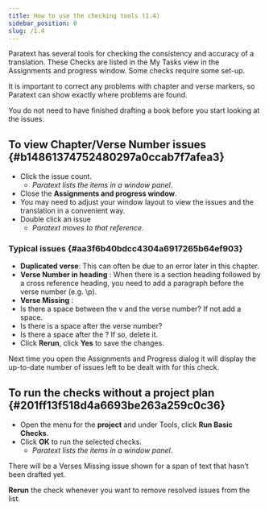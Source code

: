 ```yaml
---
title: How to use the checking tools (1.4)
sidebar_position: 0
slug: /1.4
---
```




Paratext has several tools for checking the consistency and accuracy of a translation. These Checks are listed in the My Tasks view in the Assignments and progress window. Some checks require some set-up.


It is important to correct any problems with chapter and verse markers, so Paratext can show exactly where problems are found.


You do not need to have finished drafting a book before you start looking at the issues.


## To view Chapter/Verse Number issues {#b14861374752480297a0ccab7f7afea3}

- Click the issue count.
	- _Paratext lists the items in a window panel_.
- Close the **Assignments and progress window**.
- You may need to adjust your window layout to view the issues and the translation in a convenient way.
- Double click an issue
	- _Paratext moves to that reference_.

### Typical issues {#aa3f6b40bdcc4304a6917265b64ef903}

- **Duplicated verse**: This can often be due to an error later in this chapter.
- **Verse Number in heading** : When there is a section heading followed by a cross reference heading, you need to add a paragraph before the verse number (e.g. \p).
- **Verse Missing** :
- Is there a space between the v and the verse number? If not add a space.
- Is there is a space after the verse number?
- Is there a space after the \? If so, delete it.
- Click **Rerun**, click **Yes** to save the changes.

Next time you open the Assignments and Progress dialog it will display the up-to-date number of issues left to be dealt with for this check.


## To run the checks without a project plan {#201ff13f518d4a6693be263a259c0c36}

- Open the menu for the **project** and under Tools, click **Run Basic Checks**.
- Click **OK** to run the selected checks.
	- _Paratext lists the items in a window panel_.

There will be a Verses Missing issue shown for a span of text that hasn’t been drafted yet.


**Rerun** the check whenever you want to remove resolved issues from the list.

